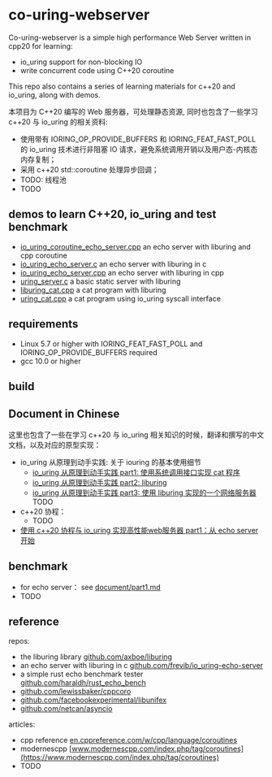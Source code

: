 # co-uring-webserver

Co-uring-webserver is a simple high performance Web Server written in cpp20 for learning:

- io_uring support for non-blocking IO
- write concurrent code using C++20 coroutine

This repo also contains a series of learning materials for c++20 and io_uring, along with demos.

本项目为 C++20 编写的 Web 服务器，可处理静态资源, 同时也包含了一些学习 c++20 与 io_uring 的相关资料:

- 使用带有 IORING_OP_PROVIDE_BUFFERS 和 IORING_FEAT_FAST_POLL 的 io_uring 技术进行非阻塞 IO 请求，避免系统调用开销以及用户态-内核态内存复制；
- 采用 c++20 std::coroutine 处理异步回调；
- TODO: 线程池
- TODO

## demos to learn C++20, io_uring and test benchmark

- [io_uring_coroutine_echo_server.cpp](demo/io_uring_coroutine_echo_server.cpp) an echo server with liburing and cpp coroutine
- [io_uring_echo_server.c](demo/io_uring_echo_server.c) an echo server with liburing in c
- [io_uring_echo_server.cpp](demo/io_uring_echo_server.cpp) an echo server with liburing in cpp
- [uring_server.c](demo/uring_server.c) a basic static server with liburing
- [liburing_cat.cpp](demo/liburing_cat.c) a cat program with liburing
- [uring_cat.cpp](demo/uring_cat.c) a cat program using io_uring syscall interface

## requirements

- Linux 5.7 or higher with IORING_FEAT_FAST_POLL and IORING_OP_PROVIDE_BUFFERS required
- gcc 10.0 or higher

## build

## Document in Chinese

这里也包含了一些在学习 c++20 与 io_uring 相关知识的时候，翻译和撰写的中文文档，以及对应的原型实现：

- io_uring 从原理到动手实践: 关于 iouring 的基本使用细节
  - [io_uring 从原理到动手实践 part1: 使用系统调用接口实现 cat 程序](document/io_uring-by-example/io_uring-by-example1.md)
  - [io_uring 从原理到动手实践 part2: liburing](document/io_uring-by-example/io_uring-by-example2.md)
  - [io_uring 从原理到动手实践 part3: 使用 liburing 实现的一个网络服务器](document/io_uring-by-example/io_uring-by-example3.md) TODO
- c++20 协程：
  - TODO
- [使用 c++20 协程与 io_uring 实现高性能web服务器 part1：从 echo server 开始](document/part1.md)

## benchmark

- for echo server： see [document/part1.md](document/part1.md)
- TODO

## reference

repos:

- the liburing library [github.com/axboe/liburing](https://github.com/axboe/liburing)
- an echo server with liburing in c [github.com/frevib/io_uring-echo-server](https://github.com/frevib/io_uring-echo-server)
- a simple rust echo benchmark tester [github.com/haraldh/rust_echo_bench](https://github.com/haraldh/rust_echo_bench)
- [github.com/lewissbaker/cppcoro](https://github.com/lewissbaker/cppcoro)
- [github.com/facebookexperimental/libunifex](https://github.com/facebookexperimental/libunifex)
- [github.com/netcan/asyncio](https://github.com/netcan/asyncio)

articles:

- cpp reference [en.cppreference.com/w/cpp/language/coroutines](https://en.cppreference.com/w/cpp/language/coroutines)
- modernescpp [www.modernescpp.com/index.php/tag/coroutines](https://www.modernescpp.com/index.php/tag/coroutines)
- TODO